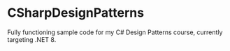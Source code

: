 # CSharpDesignPatterns
Fully functioning sample code for my C# Design Patterns course, currently targeting .NET 8.
